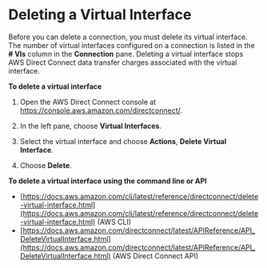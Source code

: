 # Deleting a Virtual Interface<a name="deletevif"></a>

Before you can delete a connection, you must delete its virtual interface\. The number of virtual interfaces configured on a connection is listed in the **\# VIs** column in the **Connection** pane\. Deleting a virtual interface stops AWS Direct Connect data transfer charges associated with the virtual interface\.

**To delete a virtual interface**

1. Open the AWS Direct Connect console at [https://console\.aws\.amazon\.com/directconnect/](https://console.aws.amazon.com/directconnect/)\.

1. In the left pane, choose **Virtual Interfaces**\.

1. Select the virtual interface and choose **Actions**, **Delete Virtual Interface**\.

1. Choose **Delete**\.

**To delete a virtual interface using the command line or API**
+ [https://docs.aws.amazon.com/cli/latest/reference/directconnect/delete-virtual-interface.html](https://docs.aws.amazon.com/cli/latest/reference/directconnect/delete-virtual-interface.html) \(AWS CLI\)
+ [https://docs.aws.amazon.com/directconnect/latest/APIReference/API_DeleteVirtualInterface.html](https://docs.aws.amazon.com/directconnect/latest/APIReference/API_DeleteVirtualInterface.html) \(AWS Direct Connect API\)